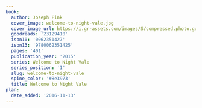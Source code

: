 ```yaml
---
book:
  author: Joseph Fink
  cover_image: welcome-to-night-vale.jpg
  cover_image_url: https://i.gr-assets.com/images/S/compressed.photo.goodreads.com/books/1447774088l/23129410._SX98_.jpg
  goodreads: '23129410'
  isbn10: '0062351427'
  isbn13: '9780062351425'
  pages: '401'
  publication_year: '2015'
  series: Welcome to Night Vale
  series_position: '1'
  slug: welcome-to-night-vale
  spine_color: '#8e3973'
  title: Welcome to Night Vale
plan:
  date_added: '2016-11-13'
---
```

